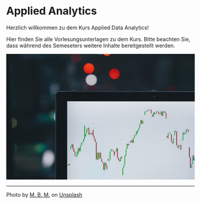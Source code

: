 # Applied Analytics

Herzlich willkommen zu dem Kurs Applied Data Analytics! 

Hier finden Sie alle Vorlesungsunterlagen zu dem Kurs. Bitte beachten Sie, dass während des Semeseters weitere Inhalte bereitgestellt werden.

![](img/img.jpg)


---

Photo by <a href="https://unsplash.com/@m_b_m?utm_source=unsplash&utm_medium=referral&utm_content=creditCopyText">M. B. M.</a> on <a href="https://unsplash.com/s/photos/analytics?utm_source=unsplash&utm_medium=referral&utm_content=creditCopyText">Unsplash</a>
  